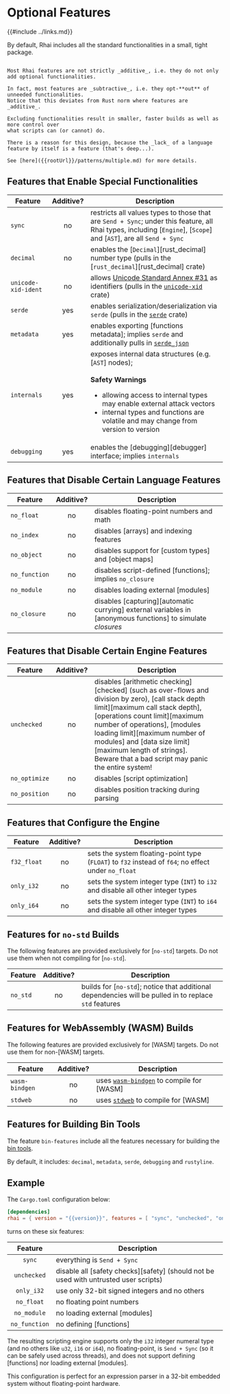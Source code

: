 Optional Features
=================

{{#include ../links.md}}

By default, Rhai includes all the standard functionalities in a small, tight package.

```admonish warning "Features are not additive"

Most Rhai features are not strictly _additive_, i.e. they do not only add optional functionalities.

In fact, most features are _subtractive_, i.e. they opt-**out** of unneeded functionalities.
Notice that this deviates from Rust norm where features are _additive_.

Excluding functionalities result in smaller, faster builds as well as more control over
what scripts can (or cannot) do.

There is a reason for this design, because the _lack_ of a language feature by itself is a feature (that's deep...).

See [here]({{rootUrl}}/patterns/multiple.md) for more details.
```


Features that Enable Special Functionalities
--------------------------------------------

| Feature             | Additive? | Description                                                                                                                                                                                                                                                        |
| ------------------- | :-------: | ------------------------------------------------------------------------------------------------------------------------------------------------------------------------------------------------------------------------------------------------------------------ |
| `sync`              |    no     | restricts all values types to those that are `Send + Sync`; under this feature, all Rhai types, including [`Engine`], [`Scope`] and [`AST`], are all `Send + Sync`                                                                                                 |
| `decimal`           |    no     | enables the [`Decimal`][rust_decimal] number type (pulls in the [`rust_decimal`][rust_decimal] crate)                                                                                                                                                              |
| `unicode-xid-ident` |    no     | allows [Unicode Standard Annex #31](http://www.unicode.org/reports/tr31/) as identifiers (pulls in the [`unicode-xid`](https://crates.io/crates/unicode-xid) crate)                                                                                                |
| `serde`             |    yes    | enables serialization/deserialization via `serde` (pulls in the [`serde`](https://crates.io/crates/serde) crate)                                                                                                                                                   |
| `metadata`          |    yes    | enables exporting [functions metadata]; implies `serde` and additionally pulls in [`serde_json`](https://crates.io/crates/serde_json)                                                                                                                              |
| `internals`         |    yes    | exposes internal data structures (e.g. [`AST`] nodes);<br/><br/>**Safety Warnings**<ul><li>allowing access to internal types may enable external attack vectors</li><li>internal types and functions are volatile and may change from version to version</li></ul> |
| `debugging`         |    yes    | enables the [debugging][debugger] interface; implies `internals`                                                                                                                                                                                                   |


Features that Disable Certain Language Features
-----------------------------------------------

| Feature       | Additive? | Description                                                                                                 |
| ------------- | :-------: | ----------------------------------------------------------------------------------------------------------- |
| `no_float`    |    no     | disables floating-point numbers and math                                                                    |
| `no_index`    |    no     | disables [arrays] and indexing features                                                                     |
| `no_object`   |    no     | disables support for [custom types] and [object maps]                                                       |
| `no_function` |    no     | disables script-defined [functions]; implies `no_closure`                                                   |
| `no_module`   |    no     | disables loading external [modules]                                                                         |
| `no_closure`  |    no     | disables [capturing][automatic currying] external variables in [anonymous functions] to simulate _closures_ |


Features that Disable Certain Engine Features
---------------------------------------------

| Feature       | Additive? | Description                                                                                                                                                                                                                                                                                                                                                   |
| ------------- | :-------: | ------------------------------------------------------------------------------------------------------------------------------------------------------------------------------------------------------------------------------------------------------------------------------------------------------------------------------------------------------------- |
| `unchecked`   |    no     | disables [arithmetic checking][checked] (such as over-flows and division by zero), [call stack depth limit][maximum call stack depth], [operations count limit][maximum number of operations], [modules loading limit][maximum number of modules] and [data size limit][maximum length of strings].<br/>Beware that a bad script may panic the entire system! |
| `no_optimize` |    no     | disables [script optimization]                                                                                                                                                                                                                                                                                                                                |
| `no_position` |    no     | disables position tracking during parsing                                                                                                                                                                                                                                                                                                                     |


Features that Configure the Engine
----------------------------------

| Feature     | Additive? | Description                                                                                         |
| ----------- | :-------: | --------------------------------------------------------------------------------------------------- |
| `f32_float` |    no     | sets the system floating-point type (`FLOAT`) to `f32` instead of `f64`; no effect under `no_float` |
| `only_i32`  |    no     | sets the system integer type (`INT`) to `i32` and disable all other integer types                   |
| `only_i64`  |    no     | sets the system integer type (`INT`) to `i64` and disable all other integer types                   |


Features for `no-std` Builds
----------------------------

The following features are provided exclusively for [`no-std`] targets.
Do not use them when not compiling for [`no-std`].

| Feature  | Additive? | Description                                                                                            |
| -------- | :-------: | ------------------------------------------------------------------------------------------------------ |
| `no_std` |    no     | builds for [`no-std`]; notice that additional dependencies will be pulled in to replace `std` features |


Features for WebAssembly (WASM) Builds
--------------------------------------

The following features are provided exclusively for [WASM] targets.
Do not use them for non-[WASM] targets.

| Feature        | Additive? | Description                                                                        |
| -------------- | :-------: | ---------------------------------------------------------------------------------- |
| `wasm-bindgen` |    no     | uses [`wasm-bindgen`](https://crates.io/crates/wasm-bindgen) to compile for [WASM] |
| `stdweb`       |    no     | uses [`stdweb`](https://crates.io/crates/stdweb) to compile for [WASM]             |


Features for Building Bin Tools
-------------------------------

The feature `bin-features` include all the features necessary for building the [bin tools](bin.md).

By default, it includes: `decimal`, `metadata`, `serde`, `debugging` and `rustyline`.


Example
-------

The `Cargo.toml` configuration below:

```toml
[dependencies]
rhai = { version = "{{version}}", features = [ "sync", "unchecked", "only_i32", "no_float", "no_module", "no_function" ] }
```

turns on these six features:

|    Feature    | Description                                                                          |
| :-----------: | ------------------------------------------------------------------------------------ |
|    `sync`     | everything is `Send + Sync`                                                          |
|  `unchecked`  | disable all [safety checks][safety] (should not be used with untrusted user scripts) |
|  `only_i32`   | use only 32-bit signed integers and no others                                        |
|  `no_float`   | no floating point numbers                                                            |
|  `no_module`  | no loading external [modules]                                                        |
| `no_function` | no defining [functions]                                                              |

The resulting scripting engine supports only the `i32` integer numeral type (and no others like
`u32`, `i16` or `i64`), no floating-point, is `Send + Sync` (so it can be safely used across
threads), and does not support defining [functions] nor loading external [modules].

This configuration is perfect for an expression parser in a 32-bit embedded system without
floating-point hardware.
